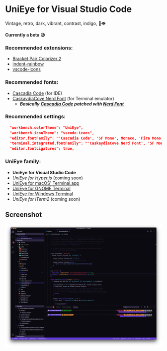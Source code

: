 # UniEye for Visual Studio Code

Vintage, retro, dark, vibrant, contrast, indigo, 🦄👁

**Currently a beta 😉**

### Recommended extensions:

- [Bracket Pair Colorizer 2](https://marketplace.visualstudio.com/items?itemName=CoenraadS.bracket-pair-colorizer-2)
- [indent-rainbow](https://marketplace.visualstudio.com/items?itemName=oderwat.indent-rainbow)
- [vscode-icons](https://marketplace.visualstudio.com/items?itemName=vscode-icons-team.vscode-icons)

### Recommended fonts:

- [Cascadia Code](https://github.com/microsoft/cascadia-code) (for IDE)
- [CaskaydiaCove Nerd Font](https://github.com/ryanoasis/nerd-fonts/tree/master/patched-fonts/CascadiaCode) (for Terminal emulator)
  - **_Basically [Cascadia Code](https://github.com/microsoft/cascadia-code) patched with [Nerd Font](https://github.com/ryanoasis/nerd-fonts)_**

### Recommended settings:

```json
  "workbench.colorTheme": "UniEye",
  "workbench.iconTheme": "vscode-icons",
  "editor.fontFamily": "'Cascadia Code', 'SF Mono', Monaco, 'Fira Mono', 'Droid Sans Mono', 'Source Code Pro', Consolas, 'Courier New', monospace",
  "terminal.integrated.fontFamily": "'CaskaydiaCove Nerd Font', 'SF Mono', Monaco, 'Fira Mono', 'Droid Sans Mono', 'Source Code Pro', Consolas, 'Courier New', monospace",
  "editor.fontLigatures": true,
```

### UniEye family:

- **UniEye for Visual Studio Code**
- _UniEye for Hyper.js_ (coming soon)
- [UniEye for macOS' Terminal.app](https://github.com/hbthen3rd/unieye-terminalapp)
- [UniEye for GNOME Terminal](https://github.com/hbthen3rd/unieye-gnometerminal)
- [UniEye for Windows Terminal](https://github.com/hbthen3rd/unieye-windowsterminal)
- _UniEye for iTerm2_ (coming soon)

## Screenshot

![UniEye for Visual Studio Code screenshot](/UniEye_Visual-Studio-Code.png?raw=true 'UniEye for Visual Studio Code screenshot')

